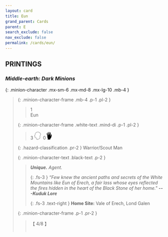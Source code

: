 ```yaml
---
layout: card
title: Eun
grand_parent: Cards
parent: E
search_exclude: false
nav_exclude: false
permalink: /cards/eun/
---
```


## PRINTINGS


### _Middle-earth: Dark Minions_

{: .minion-character .mx-sm-6 .mx-md-8 .mx-lg-10 .mb-4 }
> {: .minion-character-frame .mb-4 .p-1 .pl-2 }
> > <div class="hazard-mp">1</div>
> > <div class="card-name">Eun</div>
>
> {: .minion-character-frame .white-text .mind-di .p-1 .pl-2 }
> > 3 ![](/assets/images/mind.svg)&ensp;0![](/assets/images/di.svg)
>
> {: .hazard-classification .pr-2 }
> Warrior/Scout Man
>
> {: .minion-character-text .black-text .p-2 }
> > _**Unique.**_ _Agent._ 
> > 
> > {: .fs-3 } 
> > _“Few knew the ancient paths and secrets of the White Mountains like Eun of Erech, a fair lass whose eyes reflected the fires hidden in the heart of the Black Stone of her home."_ ***---&#65279;Kuduk&nbsp;Lore***  
> > 
> > {: .fs-3 .text-right } 
> > **Home Site:** Vale of Erech, Lond Galen  
>
> {: .minion-character-frame .p-1 .pr-2 }
> > <div class="card-shield">【 4/8 】</div>
> > <div class="card-corruption-white">&nbsp;</div>

